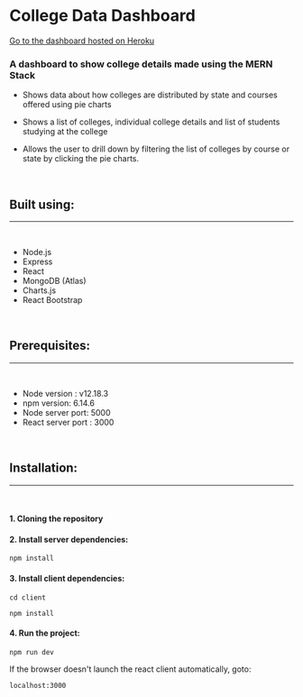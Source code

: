 # College Data Dashboard

[Go to the dashboard hosted on Heroku](https://oneshot-dashboard.herokuapp.com/)

### A dashboard to show college details made using the MERN Stack

* Shows data about how colleges are distributed by state and courses offered using pie charts

* Shows a list of colleges, individual college details and list of students studying at the college

* Allows the user to drill down by filtering the list of colleges by course or state by clicking the pie charts.

<br/>


## Built using:
___
<br/>

* Node.js
* Express
* React
* MongoDB (Atlas)
* Charts.js
* React Bootstrap

<br/>

## Prerequisites:
___
<br/>

* Node version : v12.18.3
* npm version: 6.14.6
* Node server port: 5000
* React server port : 3000

<br/>

## Installation:
___

<br/>

#### 1. Cloning the repository
#### 2. Install server dependencies:

```
npm install
```

#### 3. Install client dependencies:


```
cd client

npm install
```

#### 4. Run the project:

```
npm run dev
```
If the browser doesn't launch the react client automatically, goto:

`localhost:3000`